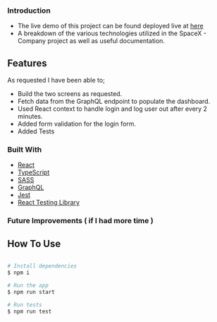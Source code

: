 ### Introduction

- The live demo of this project can be found deployed live at [here](https://spacex-company.vercel.app/)
- A breakdown of the various technologies utilized in the SpaceX - Company project as well as useful documentation.

## Features

As requested I have been able to;

- Build the two screens as requested.
- Fetch data from the GraphQL endpoint to populate the dashboard.
- Used React context to handle login and log user out after every 2 minutes.
- Added form validation for the login form.
- Added Tests

### Built With

- [React](https://reactjs.org/)
- [TypeScript](https://www.typescriptlang.org/)
- [SASS](https://sass-lang.com/)
- [GraphQL](https://graphql.org)
- [Jest](https://jestjs.io/)
- [React Testing Library](https://testing-library.com/docs/react-testing-library/intro/)

### Future Improvements ( if I had more time )


## How To Use

```bash

# Install dependencies
$ npm i

# Run the app
$ npm run start

# Run tests
$ npm run test
```